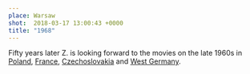 ```yaml
---
place: Warsaw
shot:  2018-03-17 13:00:43 +0000
title: "1968"
---
```


Fifty years later Z. is looking forward to the movies on the late 1960s in [Poland](https://en.wikipedia.org/wiki/1968_Polish_political_crisis), [France](https://en.wikipedia.org/wiki/May_1968_events_in_France), [Czechoslovakia](https://en.wikipedia.org/wiki/Prague_Spring) and [West Germany](https://en.wikipedia.org/wiki/German_student_movement).
